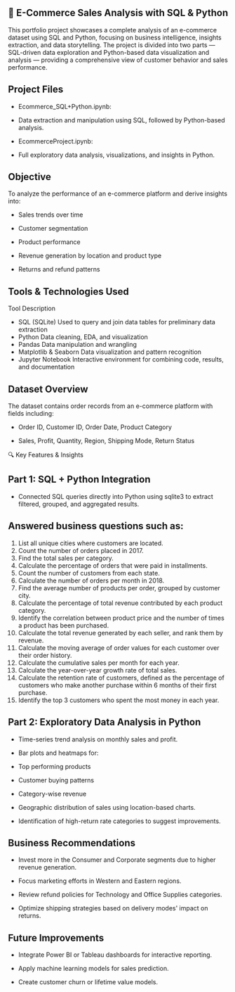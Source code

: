 ## 🛒 E-Commerce Sales Analysis with SQL & Python
This portfolio project showcases a complete analysis of an e-commerce dataset using SQL and Python, focusing on business intelligence, insights extraction, and data storytelling. The project is divided into two parts — SQL-driven data exploration and Python-based data visualization and analysis — providing a comprehensive view of customer behavior and sales performance.

## Project Files
* Ecommerce_SQL+Python.ipynb:
* Data extraction and manipulation using SQL, followed by Python-based analysis.

* EcommerceProject.ipynb:
* Full exploratory data analysis, visualizations, and insights in Python.

## Objective
To analyze the performance of an e-commerce platform and derive insights into:

* Sales trends over time

* Customer segmentation

* Product performance

* Revenue generation by location and product type

* Returns and refund patterns

## Tools & Technologies Used
Tool	Description
* SQL (SQLite)	Used to query and join data tables for preliminary data extraction
* Python	Data cleaning, EDA, and visualization
* Pandas	Data manipulation and wrangling
* Matplotlib & Seaborn	Data visualization and pattern recognition
* Jupyter Notebook	Interactive environment for combining code, results, and documentation

## Dataset Overview
The dataset contains order records from an e-commerce platform with fields including:

* Order ID, Customer ID, Order Date, Product Category

* Sales, Profit, Quantity, Region, Shipping Mode, Return Status

🔍 Key Features & Insights
## Part 1: SQL + Python Integration
* Connected SQL queries directly into Python using sqlite3 to extract filtered, grouped, and aggregated results.

## Answered business questions such as:

1. List all unique cities where customers are located.
2. Count the number of orders placed in 2017.
3. Find the total sales per category.
4. Calculate the percentage of orders that were paid in installments.
5. Count the number of customers from each state. 
6. Calculate the number of orders per month in 2018.
7. Find the average number of products per order, grouped by customer city.
8. Calculate the percentage of total revenue contributed by each product category.
9. Identify the correlation between product price and the number of times a product has been purchased.
10. Calculate the total revenue generated by each seller, and rank them by revenue.
11. Calculate the moving average of order values for each customer over their order history.
12. Calculate the cumulative sales per month for each year.
13. Calculate the year-over-year growth rate of total sales.
14. Calculate the retention rate of customers, defined as the percentage of customers who make another purchase within 6 months of their first purchase.
15. Identify the top 3 customers who spent the most money in each year.

## Part 2: Exploratory Data Analysis in Python
* Time-series trend analysis on monthly sales and profit.

* Bar plots and heatmaps for:

* Top performing products

* Customer buying patterns

* Category-wise revenue

* Geographic distribution of sales using location-based charts.

* Identification of high-return rate categories to suggest improvements.

## Business Recommendations
* Invest more in the Consumer and Corporate segments due to higher revenue generation.

* Focus marketing efforts in Western and Eastern regions.

* Review refund policies for Technology and Office Supplies categories.

* Optimize shipping strategies based on delivery modes' impact on returns.


## Future Improvements
* Integrate Power BI or Tableau dashboards for interactive reporting.

* Apply machine learning models for sales prediction.

* Create customer churn or lifetime value models.
